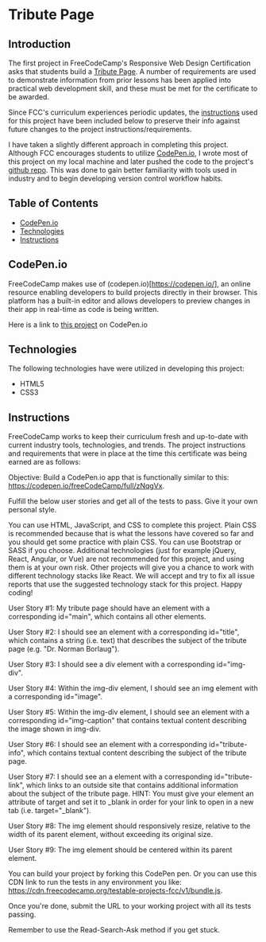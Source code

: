 # Tribute Page

## Introduction
The first project in FreeCodeCamp's Responsive Web Design Certification asks that students build a [Tribute Page](https://www.freecodecamp.org/learn/responsive-web-design/responsive-web-design-projects/build-a-tribute-page). A number of requirements are used to demonstrate information from prior lessons has been applied into practical web development skill, and these must be met for the certificate to be awarded.

Since FCC's curriculum experiences periodic updates, the [instructions](#instructions) used for this project have been included below to preserve their info against future changes to the project instructions/requirements.

I have taken a slightly different approach in completing this project. Although FCC encourages students to utilize [CodePen.io](#codepen.io), I wrote most of this project on my local machine and later pushed the code to the project's [github repo](#https://github.com/midnightCompile/FreeCodeCamp-Certification-Projects/tree/master/responsive-web-design-certification/tribute-page). This was done to gain better familiarity with tools used in industry and to begin developing version control workflow habits.

## Table of Contents
* [CodePen.io](#codepen.io)
* [Technologies](#technologies)
* [Instructions](#instructions)

## CodePen.io
FreeCodeCamp makes use of (codepen.io)[https://codepen.io/], an online resource enabling developers to build projects directly in their browser. This platform has a built-in editor and allows developers to preview changes in their app in real-time as code is being written.

Here is a link to [this project](https://codepen.io/theMidnightCompiler/pen/XWJjYPM) on CodePen.io

## Technologies
The following technologies have were utilized in developing this project:
* HTML5
* CSS3

## Instructions
FreeCodeCamp works to keep their curriculum fresh and up-to-date with current industry tools, technologies, and trends. The project instructions and requirements that were in place at the time this certificate was being earned are as follows:

Objective: Build a CodePen.io app that is functionally similar to this: https://codepen.io/freeCodeCamp/full/zNqgVx.

Fulfill the below user stories and get all of the tests to pass. Give it your own personal style.

You can use HTML, JavaScript, and CSS to complete this project. Plain CSS is recommended because that is what the lessons have covered so far and you should get some practice with plain CSS. You can use Bootstrap or SASS if you choose. Additional technologies (just for example jQuery, React, Angular, or Vue) are not recommended for this project, and using them is at your own risk. Other projects will give you a chance to work with different technology stacks like React. We will accept and try to fix all issue reports that use the suggested technology stack for this project. Happy coding!

User Story #1: My tribute page should have an element with a corresponding id="main", which contains all other elements.

User Story #2: I should see an element with a corresponding id="title", which contains a string (i.e. text) that describes the subject of the tribute page (e.g. "Dr. Norman Borlaug").

User Story #3: I should see a div element with a corresponding id="img-div".

User Story #4: Within the img-div element, I should see an img element with a corresponding id="image".

User Story #5: Within the img-div element, I should see an element with a corresponding id="img-caption" that contains textual content describing the image shown in img-div.

User Story #6: I should see an element with a corresponding id="tribute-info", which contains textual content describing the subject of the tribute page.

User Story #7: I should see an a element with a corresponding id="tribute-link", which links to an outside site that contains additional information about the subject of the tribute page. HINT: You must give your element an attribute of target and set it to _blank in order for your link to open in a new tab (i.e. target="_blank").

User Story #8: The img element should responsively resize, relative to the width of its parent element, without exceeding its original size.

User Story #9: The img element should be centered within its parent element.

You can build your project by forking this CodePen pen. Or you can use this CDN link to run the tests in any environment you like: https://cdn.freecodecamp.org/testable-projects-fcc/v1/bundle.js.

Once you're done, submit the URL to your working project with all its tests passing.

Remember to use the Read-Search-Ask method if you get stuck.